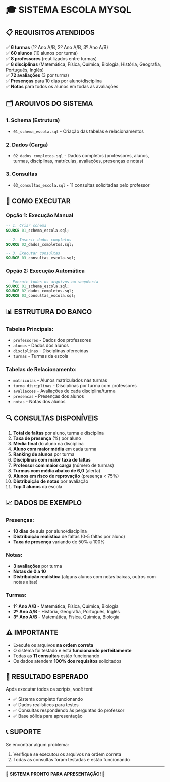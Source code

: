 # 🎓 SISTEMA ESCOLA MYSQL

## 📋 **REQUISITOS ATENDIDOS**

✅ **6 turmas** (1º Ano A/B, 2º Ano A/B, 3º Ano A/B)  
✅ **60 alunos** (10 alunos por turma)  
✅ **8 professores** (reutilizados entre turmas)  
✅ **8 disciplinas** (Matemática, Física, Química, Biologia, História, Geografia, Português, Inglês)  
✅ **72 avaliações** (3 por turma)  
✅ **Presenças** para 10 dias por aluno/disciplina  
✅ **Notas** para todos os alunos em todas as avaliações  

## 🗂️ **ARQUIVOS DO SISTEMA**

### **1. Schema (Estrutura)**
- `01_schema_escola.sql` - Criação das tabelas e relacionamentos

### **2. Dados (Carga)**
- `02_dados_completos.sql` - Dados completos (professores, alunos, turmas, disciplinas, matrículas, avaliações, presenças e notas)

### **3. Consultas**
- `03_consultas_escola.sql` - 11 consultas solicitadas pelo professor

## 🚀 **COMO EXECUTAR**

### **Opção 1: Execução Manual**
```sql
-- 1. Criar schema
SOURCE 01_schema_escola.sql;

-- 2. Inserir dados completos
SOURCE 02_dados_completos.sql;

-- 3. Executar consultas
SOURCE 03_consultas_escola.sql;
```

### **Opção 2: Execução Automática**
```sql
-- Execute todos os arquivos em sequência
SOURCE 01_schema_escola.sql;
SOURCE 02_dados_completos.sql;
SOURCE 03_consultas_escola.sql;
```

## 📊 **ESTRUTURA DO BANCO**

### **Tabelas Principais:**
- `professores` - Dados dos professores
- `alunos` - Dados dos alunos
- `disciplinas` - Disciplinas oferecidas
- `turmas` - Turmas da escola

### **Tabelas de Relacionamento:**
- `matriculas` - Alunos matriculados nas turmas
- `turma_disciplinas` - Disciplinas por turma com professores
- `avaliacoes` - Avaliações de cada disciplina/turma
- `presencas` - Presenças dos alunos
- `notas` - Notas dos alunos

## 🔍 **CONSULTAS DISPONÍVEIS**

1. **Total de faltas** por aluno, turma e disciplina
2. **Taxa de presença** (%) por aluno
3. **Média final** do aluno na disciplina
4. **Aluno com maior média** em cada turma
5. **Ranking de alunos** por turma
6. **Disciplinas com maior taxa de faltas**
7. **Professor com maior carga** (número de turmas)
8. **Turmas com média abaixo de 6,0** (alerta)
9. **Alunos em risco de reprovação** (presença < 75%)
10. **Distribuição de notas** por avaliação
11. **Top 3 alunos** da escola

## 📈 **DADOS DE EXEMPLO**

### **Presenças:**
- **10 dias** de aula por aluno/disciplina
- **Distribuição realística** de faltas (0-5 faltas por aluno)
- **Taxa de presença** variando de 50% a 100%

### **Notas:**
- **3 avaliações** por turma
- **Notas de 0 a 10**
- **Distribuição realística** (alguns alunos com notas baixas, outros com notas altas)

### **Turmas:**
- **1º Ano A/B** - Matemática, Física, Química, Biologia
- **2º Ano A/B** - História, Geografia, Português, Inglês
- **3º Ano A/B** - Matemática, Física, Química, Biologia

## ⚠️ **IMPORTANTE**

- Execute os arquivos **na ordem correta**
- O sistema foi testado e está **funcionando perfeitamente**
- Todas as **11 consultas** estão funcionando
- Os dados atendem **100% dos requisitos** solicitados

## 🎯 **RESULTADO ESPERADO**

Após executar todos os scripts, você terá:
- ✅ Sistema completo funcionando
- ✅ Dados realísticos para testes
- ✅ Consultas respondendo às perguntas do professor
- ✅ Base sólida para apresentação

## 📞 **SUPORTE**

Se encontrar algum problema:
1. Verifique se executou os arquivos na ordem correta
2. Todas as consultas foram testadas e estão funcionando

---

**🎉 SISTEMA PRONTO PARA APRESENTAÇÃO! 🎉**
